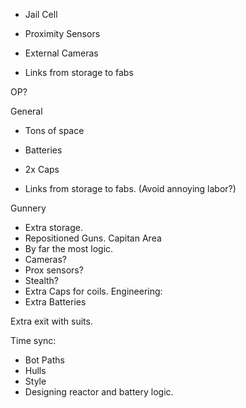 
- Jail Cell
- Proximity Sensors
- External Cameras


- Links from storage to fabs

OP?

General
- Tons of space
- Batteries
- 2x Caps

- Links from storage to fabs. (Avoid annoying labor?)

Gunnery 
- Extra storage.
- Repositioned Guns.
Capitan Area
- By far the most logic.
- Cameras?
- Prox sensors?
- Stealth?
- Extra Caps for coils.
Engineering:
- Extra Batteries

Extra exit with suits.

Time sync:
- Bot Paths
- Hulls
- Style
- Designing reactor and battery logic.